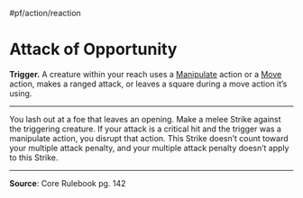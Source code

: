 #pf/action/reaction 
# Attack of Opportunity
**Trigger.** A creature within your reach uses a [Manipulate](../Traits/Manipulate.md) action or a [Move](../Traits/Move.md) action, makes a ranged attack, or leaves a square during a move action it’s using.

---
You lash out at a foe that leaves an opening. Make a melee Strike against the triggering creature. If your attack is a critical hit and the trigger was a manipulate action, you disrupt that action. This Strike doesn’t count toward your multiple attack penalty, and your multiple attack penalty doesn’t apply to this Strike.

---
**Source**: Core Rulebook pg. 142